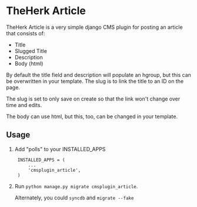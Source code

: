 TheHerk Article
===============

TheHerk Article is a very simple django CMS plugin for posting an article that consists of:

- Title
- Slugged Title
- Description
- Body (html)

By default the title field and description will populate an hgroup, but this can be overwritten in your template. The slug is to link the title to an ID on the page.

The slug is set to only save on create so that the link won't change over time and edits.

The body can use html, but this, too, can be changed in your template.

Usage
-----

1. Add "polls" to your INSTALLED_APPS

        INSTALLED_APPS = (
            ...
            'cmsplugin_article',
        )

2. Run `python manage.py migrate cmsplugin_article`.

   Alternately, you could `syncdb` and `migrate --fake`
